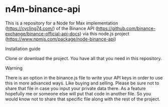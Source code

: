 # n4m-binance-api
This is a repository for a Node for Max implementation (https://cycling74.com/) 
of the Binance API (https://github.com/binance-exchange/binance-official-api-docs) 
via this node.js project (https://www.npmjs.com/package/node-binance-api)

Installation guide

Clone or download the project. You have all that you need in this repository. 

Warning

There is an option in the binance.js file to write your API keys in order to use this in more advanced ways. Like buying and selling. Please be sure not to share that file in case you input your private data there. As a feature hopefully me or someone else will put that code in another file. So you would know not to share that specific file along with the rest of the project. 

